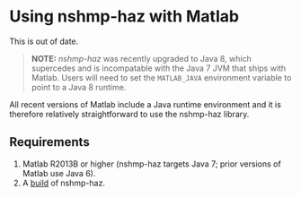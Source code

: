 # Using nshmp-haz with Matlab

This is out of date.

>**NOTE:** *nshmp-haz* was recently upgraded to Java 8, which supercedes and is
incompatable with the Java 7 JVM that ships with Matlab. Users will need to set the
`MATLAB_JAVA` environment variable to point to a Java 8 runtime.

All recent versions of Matlab include a Java runtime environment and it is therefore
relatively straightforward to use the nshmp-haz library.

## Requirements

1. Matlab R2013B or higher (nshmp-haz targets Java 7; prior versions of Matlab use Java 6).
2. A [build](https://github.com/usgs/nshmp-haz/wiki/building-&-running) of nshmp-haz.
